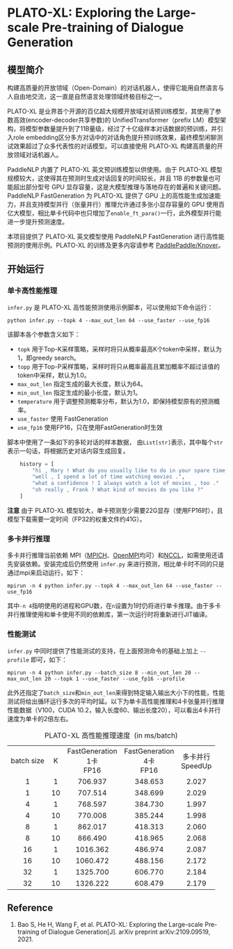# PLATO-XL: Exploring the Large-scale Pre-training of Dialogue Generation

## 模型简介

构建高质量的开放领域（Open-Domain）的对话机器人，使得它能用自然语言与人自由地交流，这一直是自然语言处理领域终极目标之一。

PLATO-XL 是业界首个开源的百亿超大规模开放域对话预训练模型，其使用了参数高效(encoder-decoder共享参数)的 UnifiedTransformer（prefix LM）模型架构，将模型参数量提升到了11B量级，经过了十亿级样本对话数据的预训练，并引入role embedding区分多方对话中的对话角色提升预训练效果，最终模型闲聊测试效果超过了众多代表性的对话模型。可以直接使用 PLATO-XL 构建高质量的开放领域对话机器人。

PaddleNLP 内置了 PLATO-XL 英文预训练模型以供使用。由于 PLATO-XL 模型规模较大，这使得其在预测时生成对话回复的时间较长，并且 11B 的参数量也可能超出部分型号 GPU 显存容量，这是大模型推理与落地存在的普遍和关键问题。PaddleNLP FastGeneration 为 PLATO-XL 提供了 GPU 上的高性能生成加速能力，并且支持模型并行（张量并行）推理允许通过多张小显存容量的 GPU 使用百亿大模型，相比单卡代码中也只增加了`enable_ft_para()`一行，此外模型并行能进一步提升预测速度。

本项目提供了 PLATO-XL 英文模型使用 PaddleNLP FastGeneration 进行高性能预测的使用示例。PLATO-XL 的训练及更多内容请参考 [PaddlePaddle/Knover](https://github.com/PaddlePaddle/Knover/tree/develop/projects/PLATO-XL)。

## 开始运行
### 单卡高性能推理

`infer.py` 是 PLATO-XL 高性能预测使用示例脚本，可以使用如下命令运行：

```shell
python infer.py --topk 4 --max_out_len 64 --use_faster --use_fp16
```

该脚本各个参数含义如下：

- `topk` 用于Top-K采样策略，采样时将只从概率最高K个token中采样，默认为1，即greedy search。
- `topp` 用于Top-P采样策略，采样时将只从概率最高且累加概率不超过该值的token中采样，默认为1.0。
- `max_out_len` 指定生成的最大长度，默认为64。
- `min_out_len` 指定生成的最小长度，默认为1。
- `temperature` 用于调整预测概率分布，默认为1.0，即保持模型原有的预测概率。
- `use_faster` 使用 FastGeneration
- `use_fp16` 使用FP16，只在使用FastGeneration时生效

脚本中使用了一条如下的多轮对话的样本数据， 由`List[str]`表示，其中每个`str`表示一句话，将根据历史对话内容生成回复。

```python
    history = [
        "hi , Mary ! What do you usually like to do in your spare time ?",
        "well , I spend a lot of time watching movies .",
        "what a confidence ! I always watch a lot of movies , too ."
        "oh really , Frank ? What kind of movies do you like ?"
    ]
```

**注意** 由于 PLATO-XL 模型较大，单卡预测至少需要22G显存（使用FP16时），且模型下载需要一定时间（FP32的权重文件约41G）。

### 多卡并行推理

多卡并行推理当前依赖 MPI（[MPICH](https://www.mpich.org)、[OpenMPI](https://www.open-mpi.org)均可）和[NCCL](https://developer.nvidia.com/nccl)，如需使用还请先安装依赖。安装完成后仍然使用 `infer.py` 来进行预测，相比单卡时不同的只是通过mpi来启动运行，如下：

```shell
mpirun -n 4 python infer.py --topk 4 --max_out_len 64 --use_faster --use_fp16
```

其中`-n 4`指明使用的进程和GPU数，在`n`设置为1时仍将进行单卡推理。由于多卡并行推理使用和单卡使用不同的依赖库，第一次运行时将重新进行JIT编译。

### 性能测试

`infer.py` 中同时提供了性能测试的支持，在上面预测命令的基础上加上 `--profile` 即可，如下：

```shell
mpirun -n 4 python infer.py --batch_size 8 --min_out_len 20 --max_out_len 20 --topk 1 --use_faster --use_fp16 --profile
```

此外还指定了`batch_size`和`min_out_len`来得到特定输入输出大小下的性能，性能测试将给出循环运行多次的平均时延。以下为单卡高性能推理和4卡张量并行推理性能数据（V100，CUDA 10.2，输入长度60、输出长度20），可以看出4卡并行速度为单卡的2倍左右。

<table>
<caption>PLATO-XL 高性能推理速度&nbsp;&nbsp;(in ms/batch)</caption>
    <tr style="text-align:center;">
        <td align=center>batch size</td>
        <td align=center>K</td>
        <td align=center>FastGeneration</br>1卡</br>FP16</td>
        <td align=center>FastGeneration</br>4卡</br>FP16</td>
        <td align=center>多卡并行</br>SpeedUp</td>
    </tr>
    <tr style="text-align:center;">
        <td align=center>1</td>
        <td align=center>1</td>
        <td align=center>706.937</td>
        <td align=center>348.653</td>
        <td align=center>2.027</td>
    </tr>
    <tr style="text-align:center;">
        <td align=center>1</td>
        <td align=center>10</td>
        <td align=center>707.514</td>
        <td align=center>348.699</td>
        <td align=center>2.029</td>
    </tr>
    <tr style="text-align:center;">
        <td align=center>4</td>
        <td align=center>1</td>
        <td align=center>768.597</td>
        <td align=center>384.730</td>
        <td align=center>1.997</td>
    </tr>
    <tr style="text-align:center;">
        <td align=center>4</td>
        <td align=center>10</td>
        <td align=center>770.008</td>
        <td align=center>385.244</td>
        <td align=center>1.998</td>
    </tr>
    <tr style="text-align:center;">
        <td align=center>8</td>
        <td align=center>1</td>
        <td align=center>862.017</td>
        <td align=center>418.313</td>
        <td align=center>2.060</td>
    </tr>
    <tr style="text-align:center;">
        <td align=center>8</td>
        <td align=center>10</td>
        <td align=center>866.490</td>
        <td align=center>418.965</td>
        <td align=center>2.068</td>
    </tr>
    <tr style="text-align:center;">
        <td align=center>16</td>
        <td align=center>1</td>
        <td align=center>1016.362</td>
        <td align=center>486.974</td>
        <td align=center>2.087</td>
    </tr>
    <tr style="text-align:center;">
        <td align=center>16</td>
        <td align=center>10</td>
        <td align=center>1060.472</td>
        <td align=center>488.156</td>
        <td align=center>2.172</td>
    </tr>
    <tr style="text-align:center;">
        <td align=center>32</td>
        <td align=center>1</td>
        <td align=center>1325.700</td>
        <td align=center>606.770</td>
        <td align=center>2.184</td>
    </tr>
    <tr style="text-align:center;">
        <td align=center>32</td>
        <td align=center>10</td>
        <td align=center>1326.222</td>
        <td align=center>608.479</td>
        <td align=center>2.179</td>
    </tr>
</table>

## Reference

1. Bao S, He H, Wang F, et al. PLATO-XL: Exploring the Large-scale Pre-training of Dialogue Generation[J]. arXiv preprint arXiv:2109.09519, 2021.
